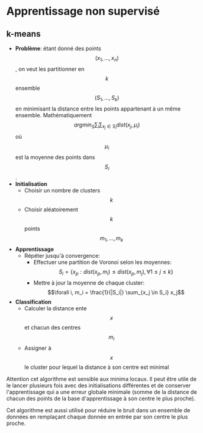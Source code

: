 # Apprentissage non supervisé

## k-means

  - **Problème**: étant donné des points $$(x_1, ..., x_n)$$, on veut les partitionner en $$k$$ ensemble $$(S_1,..., S_k)$$ en minimisant la distance entre les points appartenant à un même ensemble. Mathématiquement $$argmin _S \sum _i \sum _{x_j \in S_i} dist(x_j, \mu_i)$$ où $$\mu _i $$ est la moyenne des points dans $$S_i$$.
  - **Initialisation**
	  - Choisir un nombre de clusters $$k$$
	  - Choisir aléatoirement $$k$$ points $$m_1, ..., m_k$$
  - **Apprentissage**
	  - Répéter jusqu'à convergence:
		  - Effectuer une partition de Voronoi selon les moyennes:
$$S_i = \{ x_p : dist(x_p, m_i) \leq dist(x_p, m_j), \forall 1 \leq j \leq k \}$$
		  - Mettre à jour la moyenne de chaque cluster: $$\forall i, m_i = \frac{1}{|S_i|} \sum_{x_j \in S_i} x_j$$
  - **Classification**
	  - Calculer la distance ente $$x$$ et chacun des centres $$m_i$$
	  - Assigner à $$x$$ le cluster pour lequel la distance à son centre est minimal

Attention cet algorithme est sensible aux minima locaux. Il peut être utile de le lancer plusieurs fois avec des initialisations différentes et de conserver l'apprentissage qui a une erreur globale minimale (somme de la distance de chacun des points de la base d'apprentissage à son centre le plus proche).

Cet algorithme est aussi utilisé pour réduire le bruit dans un ensemble de données en remplaçant chaque donnée en entrée par son centre le plus proche.

